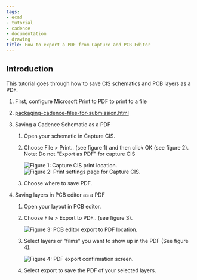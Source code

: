 ```yaml
---
tags:
- ecad
- tutorial
- cadence
- documentation
- drawing
title: How to export a PDF from Capture and PCB Editor
---
```


## Introduction

This tutorial goes through how to save CIS schematics and PCB layers as a PDF.

1.  First, configure Microsoft Print to PDF to print to a file

2.  [packaging-cadence-files-for-submission.html](packaging-cadence-files-for-submission.html)

3.  Saving a Cadence Schematic as a PDF

    1.  Open your schematic in Capture CIS.
    2.  Choose File > Print.. (see figure 1) and then click OK (see figure 2).
        Note: Do not "Export as PDF" for capture CIS

        ![Figure 1: Capture CIS print location.](/larger/image0167.png)
        ![Figure 2: Print settings page for Capture CIS.](/larger/image0168.png)

    3.  Choose where to save PDF.

4.  Saving layers in PCB editor as a PDF

    1.  Open your layout in PCB editor.
    2.  Choose File > Export to PDF.. (see figure 3).

        ![Figure 3: PCB editor export to PDF location.](/larger/image0169.png)

    3.  Select layers or "films" you want to show up in the PDF (See figure 4).

        ![Figure 4: PDF export confirmation screen.](/larger/image0170.png)

    4.  Select export to save the PDF of your selected layers.
